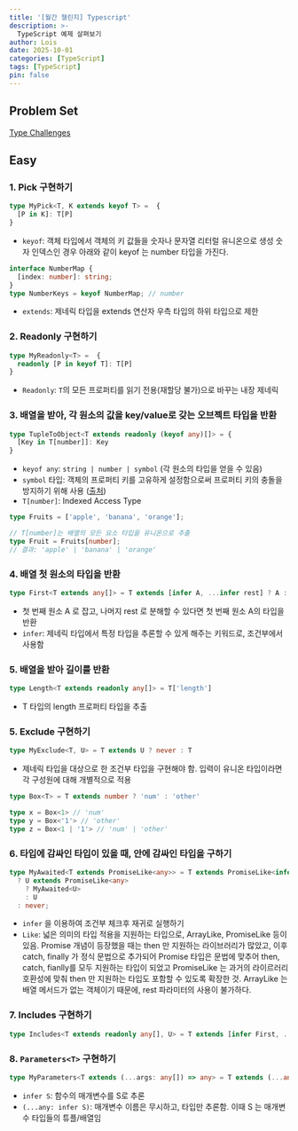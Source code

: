 ```yaml
---
title: '[월간 챌린지] Typescript'
description: >-
  TypeScript 예제 살펴보기
author: Lois
date: 2025-10-01
categories: [TypeScript]
tags: [TypeScript]
pin: false
---
```


## Problem Set
[Type Challenges](https://github.com/type-challenges)

## Easy
### 1. Pick 구현하기
```ts
type MyPick<T, K extends keyof T> =  {
  [P in K]: T[P]
}
```

- `keyof`: 객체 타입에서 객체의 키 값들을 숫자나 문자열 리터럴 유니온으로 생성 
숫자 인덱스인 경우 아래와 같이 keyof 는 number 타입을 가진다.

```ts
interface NumberMap {
  [index: number]: string;
}
type NumberKeys = keyof NumberMap; // number
```

- `extends`: 제네릭 타입을 extends 연산자 우측 타입의 하위 타입으로 제한


### 2. Readonly 구현하기
```ts
type MyReadonly<T> =  {
  readonly [P in keyof T]: T[P]
}
```
- `Readonly`: `T`의 모든 프로퍼티를 읽기 전용(재할당 불가)으로 바꾸는 내장 제네릭

### 3. 배열을 받아, 각 원소의 값을 key/value로 갖는 오브젝트 타입을 반환
```ts
type TupleToObject<T extends readonly (keyof any)[]> = {
  [Key in T[number]]: Key
}
```

- `keyof any`: `string | number | symbol` (각 원소의 타입을 얻을 수 있음)
- `symbol` 타입: 객체의 프로퍼티 키를 고유하게 설정함으로써 프로퍼티 키의 충돌을 방지하기 위해 사용 ([출처](https://inpa.tistory.com/entry/JS-📚-자료형-Symbol-🚩-정리))
- `T[number]`: Indexed Access Type

```ts
type Fruits = ['apple', 'banana', 'orange'];

// T[number]는 배열의 모든 요소 타입을 유니온으로 추출
type Fruit = Fruits[number];
// 결과: 'apple' | 'banana' | 'orange'
```

### 4. 배열 첫 원소의 타입을 반환
```ts
type First<T extends any[]> = T extends [infer A, ...infer rest] ? A : never

```
- 첫 번째 원소 A 로 잡고, 나머지 rest 로 분해할 수 있다면 첫 번째 원소 A의 타입을 반환
- `infer`: 제네릭 타입에서 특정 타입을 추론할 수 있게 해주는 키워드로, 조건부에서 사용함

### 5. 배열을 받아 길이를 반환
```ts
type Length<T extends readonly any[]> = T['length']
```
- T 타입의 length 프로퍼티 타입을 추출

### 5. Exclude 구현하기
```ts
type MyExclude<T, U> = T extends U ? never : T
```
- 제네릭 타입을 대상으로 한 조건부 타입을 구현해야 함. 입력이 유니온 타입이라면 각 구성원에 대해 개별적으로 적용

```ts
type Box<T> = T extends number ? 'num' : 'other'

type x = Box<1> // 'num'
type y = Box<'1'> // 'other'
type z = Box<1 | '1'> // 'num' | 'other'
```

### 6. 타입에 감싸인 타입이 있을 때, 안에 감싸인 타입을 구하기
```ts
type MyAwaited<T extends PromiseLike<any>> = T extends PromiseLike<infer U>
  ? U extends PromiseLike<any>
    ? MyAwaited<U>
    : U
  : never;
```
- `infer` 을 이용하여 조건부 체크후 재귀로 실행하기
- `Like`: 넓은 의미의 타입 적용을 지원하는 타입으로, ArrayLike, PromiseLike 등이 있음.
Promise 개념이 등장했을 때는 then 만 지원하는 라이브러리가 많았고, 이후 catch, finally 가 정식 문법으로 추가되어 Promise 타입은 문법에 맞추어 then, catch, fianlly를 모두 지원하는 타입이 되었고
PromiseLike 는 과거의 라이르러리 호환성에 맞춰 then 만 지원하는 타입도 포함할 수 있도록 확장한 것. ArrayLike 는 배열 메서드가 없는 객체이기 때문에, rest 파라미터의 사용이 불가하다. 

### 7. Includes 구현하기
```ts
type Includes<T extends readonly any[], U> = T extends [infer First, ...infer Rest] ? Equal<First, U> extends true ? true : Includes<Rest, U> : false
```

### 8. `Parameters<T>` 구현하기
```ts
type MyParameters<T extends (...args: any[]) => any> = T extends (...any: infer S) => any ? S : any 
```
- `infer S`: 함수의 매개변수를 S로 추론
- `(...any: infer S)`: 매개변수 이름은 무시하고, 타입만 추론함. 이때 S 는 매개변수 타입들의 튜플/배열임

